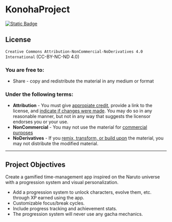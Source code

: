 # KonohaProject
[![Static Badge](https://img.shields.io/badge/CC_BY--NC--ND_4.0-blue?style=for-the-badge&color=gray)](https://github.com/Diegowh/KonohaProject/blob/main/LICENSE)

## License

`Creative Commons Attribution-NonCommercial-NoDerivatives 4.0 International` (CC-BY-NC-ND 4.0)

### You are free to:
  - Share - copy and redistribute the material in any medium or format
### Under the following terms:
  - **Attribution** - You must give [appropiate credit](https://creativecommons.org/licenses/by-nc-nd/4.0/deed.en#ref-appropriate-credit), provide a link to the license, and [indicate if changes were made](https://creativecommons.org/licenses/by-nc-nd/4.0/deed.en#ref-indicate-changes). You may do so in any reasonable manner, but not in any way that suggests the licensor endorses you or your use.
  - **NonCommercial** - You may not use the material for [commercial purposes](https://creativecommons.org/licenses/by-nc-nd/4.0/deed.en#ref-commercial-purposes)
  - **NoDerivatives** - If you [remix, transform, or build upon](https://creativecommons.org/licenses/by-nc-nd/4.0/deed.en#ref-some-kinds-of-mods) the material, you may not distribute the modified material.
  ---
## Project Objectives
Create a gamified time-management app inspired on the Naruto universe with a progression system and visual personalization.
- Add a progression system to unlock characters, evolve them, etc. through XP earned using the app.
- Customizable focus/break cycles.
- Include progress tracking and achievement stats.
- The progression system will never use any gacha mechanics.
